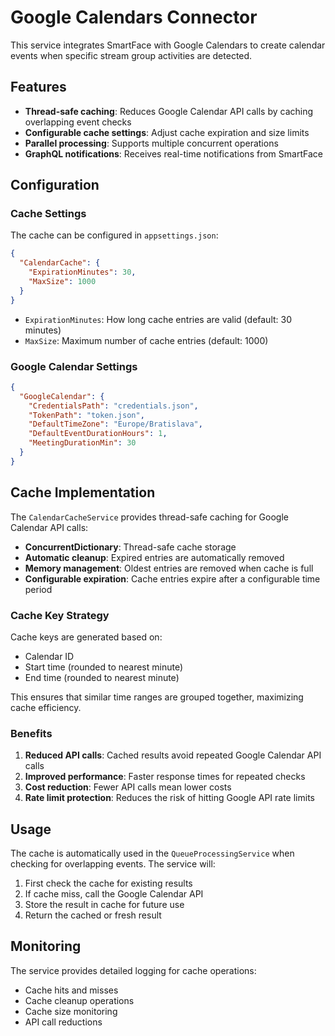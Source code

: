 # Google Calendars Connector

This service integrates SmartFace with Google Calendars to create calendar events when specific stream group activities are detected.

## Features

- **Thread-safe caching**: Reduces Google Calendar API calls by caching overlapping event checks
- **Configurable cache settings**: Adjust cache expiration and size limits
- **Parallel processing**: Supports multiple concurrent operations
- **GraphQL notifications**: Receives real-time notifications from SmartFace

## Configuration

### Cache Settings

The cache can be configured in `appsettings.json`:

```json
{
  "CalendarCache": {
    "ExpirationMinutes": 30,
    "MaxSize": 1000
  }
}
```

- `ExpirationMinutes`: How long cache entries are valid (default: 30 minutes)
- `MaxSize`: Maximum number of cache entries (default: 1000)

### Google Calendar Settings

```json
{
  "GoogleCalendar": {
    "CredentialsPath": "credentials.json",
    "TokenPath": "token.json",
    "DefaultTimeZone": "Europe/Bratislava",
    "DefaultEventDurationHours": 1,
    "MeetingDurationMin": 30
  }
}
```

## Cache Implementation

The `CalendarCacheService` provides thread-safe caching for Google Calendar API calls:

- **ConcurrentDictionary**: Thread-safe cache storage
- **Automatic cleanup**: Expired entries are automatically removed
- **Memory management**: Oldest entries are removed when cache is full
- **Configurable expiration**: Cache entries expire after a configurable time period

### Cache Key Strategy

Cache keys are generated based on:
- Calendar ID
- Start time (rounded to nearest minute)
- End time (rounded to nearest minute)

This ensures that similar time ranges are grouped together, maximizing cache efficiency.

### Benefits

1. **Reduced API calls**: Cached results avoid repeated Google Calendar API calls
2. **Improved performance**: Faster response times for repeated checks
3. **Cost reduction**: Fewer API calls mean lower costs
4. **Rate limit protection**: Reduces the risk of hitting Google API rate limits

## Usage

The cache is automatically used in the `QueueProcessingService` when checking for overlapping events. The service will:

1. First check the cache for existing results
2. If cache miss, call the Google Calendar API
3. Store the result in cache for future use
4. Return the cached or fresh result

## Monitoring

The service provides detailed logging for cache operations:
- Cache hits and misses
- Cache cleanup operations
- Cache size monitoring
- API call reductions 
